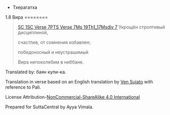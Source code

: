 









* Тхерагатха


1\.8 Вира
\=\=\=\=\=\=\=\=




> [SC 1](\#sc1)[SC Verse 7](\#vns7)[PTS Verse 7](\#vnp7)[Ms 19Th1\_17](\#ms19Th1_17)[Msdiv 7](\#msdiv7) Укрощён строптивый дисциплиной,  
> 
> cчастлив, от сомнения избавлен;  
> 
> победоносный и неустрашимый  
> 
> Вира непоколебим в ниббане\.



Translated by: баян купи\-ка\.


Translation in verse based on an English translation by [Ven Sujato](/en/thag1\.8) with reference to Pali\.


License Attribution\-[NonCommercial\-ShareAlike 4\.0 International](https://creativecommons\.org/licenses/by\-nc\-sa/4\.0/)


Prepared for SuttaCentral by Ayya Vimala\.






